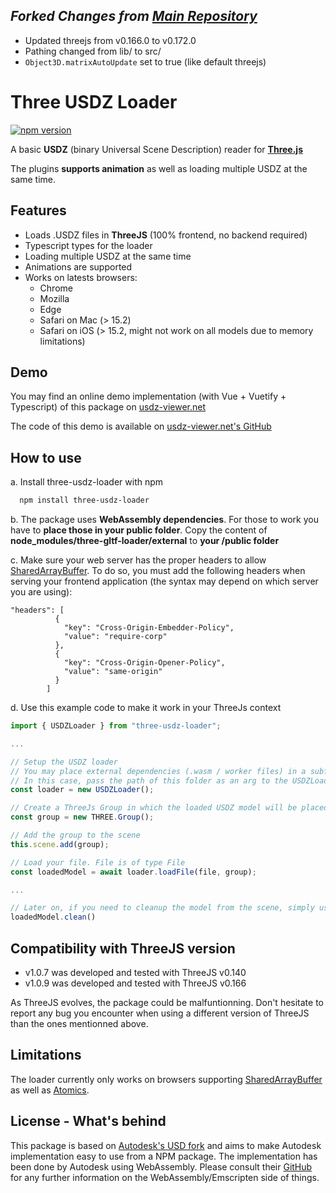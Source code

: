 ## *Forked Changes from [Main Repository](https://github.com/ponahoum/three-usdz-loader)*
- Updated threejs from v0.166.0 to v0.172.0
- Pathing changed from lib/ to src/
- `Object3D.matrixAutoUpdate` set to true (like default threejs)

# Three USDZ Loader
[![npm version](https://badge.fury.io/js/three-usdz-loader.svg)](https://badge.fury.io/js/three-usdz-loader)

A basic **USDZ** (binary Universal Scene Description) reader for [**Three.js**](https://threejs.org)

The plugins **supports animation** as well as loading multiple USDZ at the same time.


## Features

- Loads .USDZ files in **ThreeJS** (100% frontend, no backend required)
- Typescript types for the loader
- Loading multiple USDZ at the same time
- Animations are supported
- Works on latests browsers:
  - Chrome
  - Mozilla
  - Edge
  - Safari on Mac (> 15.2)
  - Safari on iOS (> 15.2, might not work on all models due to memory limitations)


## Demo

You may find an online demo implementation (with Vue + Vuetify + Typescript) of this package on [usdz-viewer.net](https://www.usdz-viewer.net/)

The code of this demo is available on [usdz-viewer.net's GitHub](https://github.com/ponahoum/usdz-web-viewer)


## How to use

a. Install three-usdz-loader with npm

```bash
  npm install three-usdz-loader
```

b. The package uses **WebAssembly dependencies**. For those to work you have to **place those in your public folder**.
Copy the content of **node_modules/three-gltf-loader/external** to **your /public folder**

c. Make sure your web server has the proper headers to allow [SharedArrayBuffer](https://developer.mozilla.org/fr/docs/Web/JavaScript/Reference/Global_Objects/SharedArrayBuffer).
To do so, you must add the following headers when serving your frontend application (the syntax may depend on which server you are using):
```
"headers": [
          {
            "key": "Cross-Origin-Embedder-Policy",
            "value": "require-corp"
          },
          {
            "key": "Cross-Origin-Opener-Policy",
            "value": "same-origin"
          }
        ]
```

d. Use this example code to make it work in your ThreeJs context

```js
import { USDZLoader } from "three-usdz-loader";

...

// Setup the USDZ loader
// You may place external dependencies (.wasm / worker files) in a subfolder of the public folder. 
// In this case, pass the path of this folder as an arg to the USDZLoader constructor
const loader = new USDZLoader();

// Create a ThreeJs Group in which the loaded USDZ model will be placed
const group = new THREE.Group();

// Add the group to the scene
this.scene.add(group);

// Load your file. File is of type File
const loadedModel = await loader.loadFile(file, group);

...

// Later on, if you need to cleanup the model from the scene, simply use
loadedModel.clean()

```

## Compatibility with ThreeJS version
- v1.0.7 was developed and tested with ThreeJS v0.140
- v1.0.9 was developed and tested with ThreeJS v0.166

As ThreeJS evolves, the package could be malfuntionning. Don't hesitate to report any bug you encounter when using a different version of ThreeJS than the ones mentionned above.

## Limitations
The loader currently only works on browsers supporting [SharedArrayBuffer](https://developer.mozilla.org/fr/docs/Web/JavaScript/Reference/Global_Objects/SharedArrayBuffer) as well as [Atomics](https://developer.mozilla.org/fr/docs/Web/JavaScript/Reference/Global_Objects/Atomics).

## License - What's behind
This package is based on [Autodesk's USD fork](https://github.com/autodesk-forks/USD/tree/release) and aims to make Autodesk implementation easy to use from a NPM package.
The implementation has been done by Autodesk using WebAssembly. Please consult their [GitHub](https://github.com/autodesk-forks/USD/tree/release) for any further information on the WebAssembly/Emscripten side of things.

